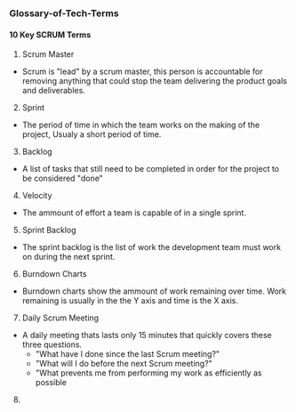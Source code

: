 ### Glossary-of-Tech-Terms

#### 10 Key SCRUM Terms
1. Scrum Master
  * Scrum is "lead" by a scrum master, this person is accountable for removing anything that could stop the team delivering the     product goals and deliverables.

2. Sprint
  * The period of time in which the team works on the making of the project, Usualy a short period of time.

3. Backlog
  * A list of tasks that still need to be completed in order for the project to be considered "done"

4. Velocity
  * The ammount of effort a team is capable of in a single sprint.
  
5. Sprint Backlog
  * The sprint backlog is the list of work the development team must work on during the next sprint.
  
6. Burndown Charts
  * Burndown charts show the ammount of work remaining over time. Work remaining is usually in the the Y axis and time is the X axis.
  
7. Daily Scrum Meeting
  * A daily meeting thats lasts only 15 minutes that quickly covers these three questions.
    * "What have I done since the last Scrum meeting?"
    * "What will I do before the next Scrum meeting?"
    * "What prevents me from performing my work as efficiently as possible
    
8.
